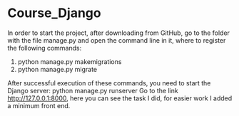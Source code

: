 # Course_Django

In order to start the project, after downloading from GitHub, go to the folder with the file manage.py and open the command line in it, where to register the following commands:
1) python manage.py makemigrations
2) python manage.py migrate

After successful execution of these commands, you need to start the Django server:
python manage.py runserver
Go to the link http://127.0.0.1:8000, here you can see the task I did, for easier work I added a minimum front end.
